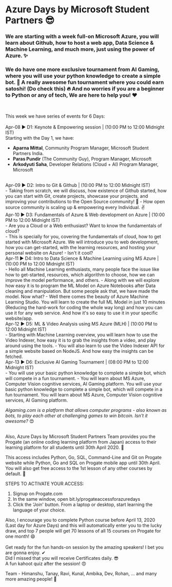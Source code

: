 # Azure Days by Microsoft Student Partners 😎    
### We are starting with a week full-on Microsoft Azure, you will learn about Github, how to host a web app, Data Science & Machine Learning, and much more, just using the power of Azure. ✨

### We do have one more exclusive tournament from AI Gaming, where you will use your python knowledge to create a simple bot. 🙌 A really awesome fun tournament where you could earn satoshi! (Do check this) 🔥 And no worries if you are a beginner to Python or any of tech, We are here to help you! ❤ 
<br /> 

This week we have series of events for 6 Days: <br />  
Apr-08 ▶ D1: Keynote & Empowering session | (10:00 PM to 12:00 Midnight IST)<br />
Starting with the Day 1, we have:
- **Aparna Mittal**, Community Program Manager, Microsoft Student Partners India.
- **Paras Pundir** (The Community Guy), Program Manager, Microsoft
- **Arkodyuti Saha**, Developer Relations (Cloud + AI) Program Manager, Microsoft  
<br />
Apr-09 ▶ D2: Intro to Git & Github | (10:00 PM to 12:00 Midnight IST) <br />
- Taking from scratch, we will discuss, how existence of Github started, how you can start with Git, create projects, showcase your projects, and improving your contributions to the Open Source community! 🙌   
- How open source community is scaling up & empowering every Individual. ✌ 
<br />
Apr-10 ▶ D3: Fundamentals of Azure & Web development on Azure | (10:00 PM to 12:00 Midnight IST)<br />
- Are you a Cloud or a Web enthusiast? Want to know the fundamentals of cloud?<br />  
- This is specially for you, covering the fundamentals of cloud, how to get started with Microsoft Azure. We will introduce you to web development, how you can get-started, with the learning resources, and hosting your personal website on Azure!     
- Isn't it cool?  
<br />
Apr-11 ▶ D4: Intro to Data Science & Machine Learning using MS Azure | (10:00 PM to 12:00 Midnight IST)<br />
- Hello all Machine Learning enthusiasts, many people face the issue like how to get-started, resources, which algorithm to choose, how we can improve the model performance, and others.  
- Along with we will explore how easy it is to program the ML Model on Azure Notebooks after Data cleaning and manipulation. But some people ask that, we have made the model. Now what?  
- Well there comes the beauty of Azure Machine Learning Studio. You will learn to create the full ML Model in just 10 minutes (Reducing the hard-work for coding the whole way long) and how you can use it for any web service. And how it's so easy to use it in your specific website/app.  
<br />
Apr-12 ▶ D5: ML & Video Analysis using MS Azure (MLH) | (10:00 PM to 12:00 Midnight IST)<br />
- Starting with Machine Learning overview, you will learn how to use the Video Indexer, how easy it is to grab the insights from a video, and play around using the tools.    
- You will also learn to use the Video Indexer API for a simple website based on NodeJS. And how easy the insights can be fetched.
<br />  
Apr-13 ▶ D6: Exclusive AI Gaming Tournament | (08:00 PM to 12:00 Midnight IST)<br />
- You will use your basic python knowledge to complete a simple bot, which will compete in a fun tournament.   
- You will learn about MS Azure, Computer Vision cognitive services, AI Gaming platform. You will use your basic python knowledge to complete a simple bot, which will compete in a fun tournament.   
You will learn about MS Azure, Computer Vision cognitive services, AI Gaming platform.   

_AIgaming.com is a platform that allows computer programs - also known as bots, to play each other at challenging games to win bitcoin.
Isn't it awesome?_ 😍

<br />
Also, Azure Days by Microsoft Student Partners Team provides you the Progate (an online coding learning platform from Japan) access to their learning platform for all students until 30th April 2020. 💛

This access includes Python, Go, SQL, Command-Line and Git on Progate website while Python, Go and SQL on Progate mobile app until 30th April. You will also get free access to the 1st lesson of any other courses by default. 🙌

STEPS TO ACTIVATE YOUR ACCESS:

1. Signup on Progate.com
2. In the same window, open bit.ly/progateaccessforazuredays
3. Click the 'Join' button. From a laptop or desktop, start learning the language of your choice.

Also, I encourage you to complete Python course before April 13, 2020 (Last day for Azure Days) and this will automatically enter you to the lucky draw, and top 7 people  will get 70 lessons of all 15 courses on Progate for one month! 😄
<br />  
Get ready for the fun hands-on session by the amazing speakers! I bet you are gonna enjoy. ✔ <br />
Did I missed that you will receive Certificates daily. 😎 <br />
A fun kahoot quiz after the session! 😍 <br/> 

Team -
Himanshu, Tanay, Ravi, Kunal, Ambika, Dev, Rohan, ... and many more amazing people! 🖤
